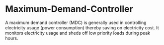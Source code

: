 # Maximum-Demand-Controller
A maximum demand controller (MDC) is generally used in controlling electricity usage (power consumption) thereby saving on electricity cost. It monitors electricity usage and sheds off low priority loads during peak hours.
